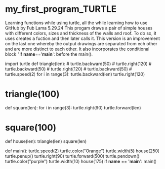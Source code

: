 # my_first_program_TURTLE
Learning functions while using turtle, all the while learning how to use GitHub
by Fub Lama
5.29.24
This progam draws a pair of simple houses with different colors, sizes and thickness of the walls and roof. To do so, it uses creates a fuction and then later calls it.
This version is an improvement on the last one whereby the output drawings are separated from ech other and are more distinct to each other. It also incorporates the conditional block "if __name__=='__main__': before the main(). 

import turtle
def triangle(len):
    # turtle.backward(50)
    # turtle.right(120)
    # turtle.backward(50)
    # turtle.right(120)
    # turtle.backward(50)
    # turtle.speed(2)
    for i in range(3):
        turtle.backward(len)
        turtle.right(120)
# triangle(100)

def square(len):
    for i in range(3):
        turtle.right(90)
        turtle.forward(len)
# square(100)

def house(len):
    triangle(len)
    square(len)

def main():
    turtle.speed(2)
    turtle.color("Orange")
    turtle.width(5)
    house(250)
    turtle.penup()
    turtle.right(90)
    turtle.forward(500)
    turtle.pendown()
    turtle.color("purple")
    turtle.width(10)
    house(175)
if __name__ == '__main__':
    main()



   
